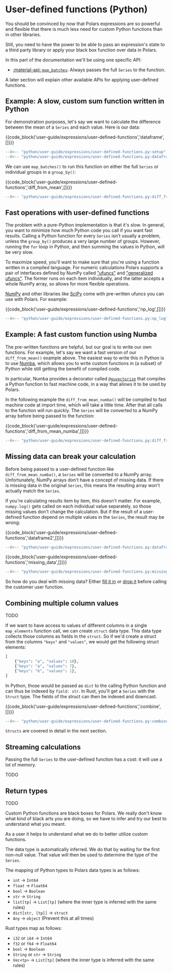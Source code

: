 # User-defined functions (Python)

You should be convinced by now that Polars expressions are so powerful and flexible that there is much less need for custom Python functions
than in other libraries.

Still, you need to have the power to be able to pass an expression's state to a third party library or apply your black box function
over data in Polars.

In this part of the documentation we'll be using one specific API:

- [:material-api: `map_batches`](https://docs.pola.rs/py-polars/html/reference/expressions/api/polars.Expr.map_batches.html): Always passes the full `Series` to the function.

A later section will explain other available APIs for applying user-defined functions.

## Example: A slow, custom sum function written in Python

For demonstration purposes, let's say we want to calculate the difference between the mean of a `Series` and each value.
Here is our data:

{{code_block('user-guide/expressions/user-defined-functions','dataframe',[])}}

```python exec="on" result="text" session="user-guide/udf"
--8<-- "python/user-guide/expressions/user-defined-functions.py:setup"
--8<-- "python/user-guide/expressions/user-defined-functions.py:dataframe"
```

We can use `map_batches()` to run this function on either the full `Series` or individual groups in a `group_by()`:

{{code_block('user-guide/expressions/user-defined-functions','diff_from_mean',[])}}

```python exec="on" result="text" session="user-guide/udf"
--8<-- "python/user-guide/expressions/user-defined-functions.py:diff_from_mean"
```

## Fast operations with user-defined functions

The problem with a pure-Python implementation is that it's slow.
In general, you want to minimize how much Python code you call if you want fast results.
Calling a Python function for every `Series` isn't usually a problem, unless the `group_by()` produces a very large number of groups.
However, running the `for` loop in Python, and then summing the values in Python, will be very slow.

To maximize speed, you'll want to make sure that you're using a function written in a compiled language.
For numeric calculations Polars supports a pair of interfaces defined by NumPy called ["ufuncs"](https://numpy.org/doc/stable/reference/ufuncs.html) and ["generalized ufuncs"](https://numpy.org/neps/nep-0005-generalized-ufuncs.html).
The former runs on each item individually, and the latter accepts a whole NumPy array, so allows for more flexible operations.

[NumPy](https://numpy.org/doc/stable/reference/ufuncs.html) and other libraries like [SciPy](https://docs.scipy.org/doc/scipy/reference/special.html#module-scipy.special) come with pre-written ufuncs you can use with Polars.
For example:

{{code_block('user-guide/expressions/user-defined-functions','np_log',[])}}

```python exec="on" result="text" session="user-guide/udf"
--8<-- "python/user-guide/expressions/user-defined-functions.py:np_log"
```

## Example: A fast custom function using Numba

The pre-written functions are helpful, but our goal is to write our own functions.
For example, let's say we want a fast version of our `diff_from_mean()` example above.
The easiest way to write this in Python is to use [Numba](https://numba.readthedocs.io/en/stable/), which allows you to write custom functions in (a subset) of Python while still getting the benefit of compiled code.

In particular, Numba provides a decorator called [`@guvectorize`](https://numba.readthedocs.io/en/stable/user/vectorize.html#the-guvectorize-decorator) that compiles a Python function to fast machine code, in a way that allows it to be used by Polars.

In the following example the `diff_from_mean_numba()` will be compiled to fast machine code at import time, which will take a little time.
After that all calls to the function will run quickly.
The `Series` will be converted to a NumPy array before being passed to the function:

{{code_block('user-guide/expressions/user-defined-functions','diff_from_mean_numba',[])}}

```python exec="on" result="text" session="user-guide/udf"
--8<-- "python/user-guide/expressions/user-defined-functions.py:diff_from_mean_numba"
```

## Missing data can break your calculation

Before being passed to a user-defined function like `diff_from_mean_numba()`, a `Series` will be converted to a NumPy array.
Unfortunately, NumPy arrays don't have a concept of missing data.
If there is missing data in the original `Series`, this means the resulting array won't actually match the `Series`.

If you're calculating results item by item, this doesn't matter.
For example, `numpy.log()` gets called on each individual value separately, so those missing values don't change the calculation.
But if the result of a user-defined function depend on multiple values in the `Series`, the result may be wrong:

{{code_block('user-guide/expressions/user-defined-functions','dataframe2',[])}}

```python exec="on" result="text" session="user-guide/udf"
--8<-- "python/user-guide/expressions/user-defined-functions.py:dataframe2"
```

{{code_block('user-guide/expressions/user-defined-functions','missing_data',[])}}

```python exec="on" result="text" session="user-guide/udf"
--8<-- "python/user-guide/expressions/user-defined-functions.py:missing_data"
```

So how do you deal with missing data?
Either [fill it in](missing-data.md) or [drop it](https://docs.pola.rs/py-polars/html/reference/dataframe/api/polars.DataFrame.drop_nulls.html) before calling the customer user function.

## Combining multiple column values

TODO

If we want to have access to values of different columns in a single `map_elements` function call, we can create `struct` data
type. This data type collects those columns as fields in the `struct`. So if we'd create a struct from the columns
`"keys"` and `"values"`, we would get the following struct elements:

```python
[
    {"keys": "a", "values": 10},
    {"keys": "a", "values": 7},
    {"keys": "b", "values": 1},
]
```

In Python, those would be passed as `dict` to the calling Python function and can thus be indexed by `field: str`. In Rust, you'll get a `Series` with the `Struct` type. The fields of the struct can then be indexed and downcast.

{{code_block('user-guide/expressions/user-defined-functions','combine',[])}}

```python exec="on" result="text" session="user-guide/udf"
--8<-- "python/user-guide/expressions/user-defined-functions.py:combine"
```

`Structs` are covered in detail in the next section.

## Streaming calculations

Passing the full `Series` to the user-defined function has a cost: it will use a lot of memory.

TODO

## Return types

TODO

Custom Python functions are black boxes for Polars. We really don't know what kind of black arts you are doing, so we have
to infer and try our best to understand what you meant.

As a user it helps to understand what we do to better utilize custom functions.

The data type is automatically inferred. We do that by waiting for the first non-null value. That value will then be used
to determine the type of the `Series`.

The mapping of Python types to Polars data types is as follows:

- `int` -> `Int64`
- `float` -> `Float64`
- `bool` -> `Boolean`
- `str` -> `String`
- `list[tp]` -> `List[tp]` (where the inner type is inferred with the same rules)
- `dict[str, [tp]]` -> `struct`
- `Any` -> `object` (Prevent this at all times)

Rust types map as follows:

- `i32` or `i64` -> `Int64`
- `f32` or `f64` -> `Float64`
- `bool` -> `Boolean`
- `String` or `str` -> `String`
- `Vec<tp>` -> `List[tp]` (where the inner type is inferred with the same rules)
